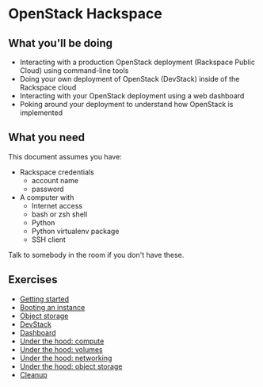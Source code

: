 # OpenStack Hackspace

## What you'll be doing

 * Interacting with a production OpenStack deployment (Rackspace Public Cloud) using command-line tools
 * Doing your own deployment of OpenStack (DevStack) inside of the Rackspace cloud
 * Interacting with your OpenStack deployment using a web dashboard
 * Poking around your deployment to understand how OpenStack is implemented

## What you need

This document assumes you have:

- Rackspace credentials
	* account name
	* password
- A computer with
	* Internet access
	* bash or zsh shell
	* Python
	* Python virtualenv package
	* SSH client

Talk to somebody in the room if you don't have these.

## Exercises

 * [Getting started][1]
 * [Booting an instance][2]
 * [Object storage][3]
 * [DevStack][4]
 * [Dashboard][5]
 * [Under the hood: compute][6]
 * [Under the hood: volumes][7]
 * [Under the hood: networking][8]
 * [Under the hood: object storage][9]
 * [Cleanup][10]


 [1]: getting-started.md
 [2]: boot-instance.md
 [3]: object-storage.md
 [4]: devstack.md
 [5]: dashboard.md
 [6]: under-the-hood-compute.md
 [7]: under-the-hood-volumes.md
 [8]: under-the-hood-network.md
 [9]: under-the-hood-object.md
 [10]: cleanup.md